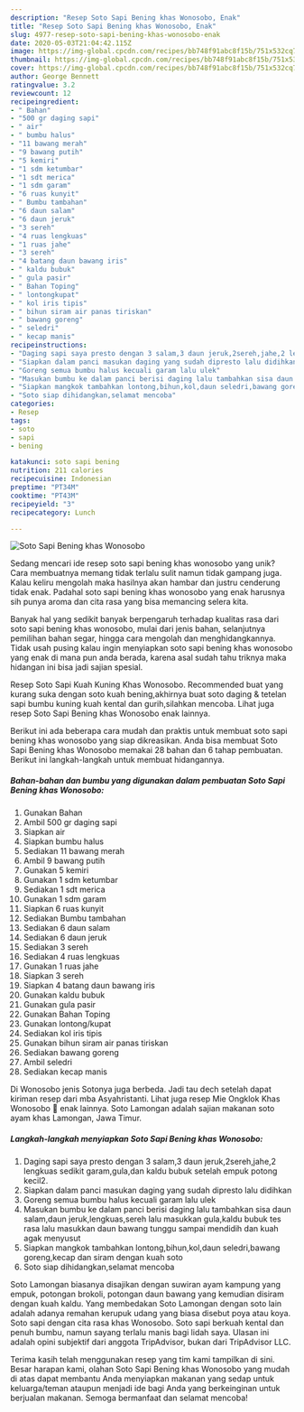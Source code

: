 ```yaml
---
description: "Resep Soto Sapi Bening khas Wonosobo, Enak"
title: "Resep Soto Sapi Bening khas Wonosobo, Enak"
slug: 4977-resep-soto-sapi-bening-khas-wonosobo-enak
date: 2020-05-03T21:04:42.115Z
image: https://img-global.cpcdn.com/recipes/bb748f91abc8f15b/751x532cq70/soto-sapi-bening-khas-wonosobo-foto-resep-utama.jpg
thumbnail: https://img-global.cpcdn.com/recipes/bb748f91abc8f15b/751x532cq70/soto-sapi-bening-khas-wonosobo-foto-resep-utama.jpg
cover: https://img-global.cpcdn.com/recipes/bb748f91abc8f15b/751x532cq70/soto-sapi-bening-khas-wonosobo-foto-resep-utama.jpg
author: George Bennett
ratingvalue: 3.2
reviewcount: 12
recipeingredient:
- " Bahan"
- "500 gr daging sapi"
- " air"
- " bumbu halus"
- "11 bawang merah"
- "9 bawang putih"
- "5 kemiri"
- "1 sdm ketumbar"
- "1 sdt merica"
- "1 sdm garam"
- "6 ruas kunyit"
- " Bumbu tambahan"
- "6 daun salam"
- "6 daun jeruk"
- "3 sereh"
- "4 ruas lengkuas"
- "1 ruas jahe"
- "3 sereh"
- "4 batang daun bawang iris"
- " kaldu bubuk"
- " gula pasir"
- " Bahan Toping"
- " lontongkupat"
- " kol iris tipis"
- " bihun siram air panas tiriskan"
- " bawang goreng"
- " seledri"
- " kecap manis"
recipeinstructions:
- "Daging sapi saya presto dengan 3 salam,3 daun jeruk,2sereh,jahe,2 lengkuas sedikit garam,gula,dan kaldu bubuk setelah empuk potong kecil2."
- "Siapkan dalam panci masukan daging yang sudah dipresto lalu didihkan"
- "Goreng semua bumbu halus kecuali garam lalu ulek"
- "Masukan bumbu ke dalam panci berisi daging lalu tambahkan sisa daun salam,daun jeruk,lengkuas,sereh lalu masukkan gula,kaldu bubuk tes rasa lalu masukkan daun bawang tunggu sampai mendidih dan kuah agak menyusut"
- "Siapkan mangkok tambahkan lontong,bihun,kol,daun seledri,bawang goreng,kecap dan siram dengan kuah soto"
- "Soto siap dihidangkan,selamat mencoba"
categories:
- Resep
tags:
- soto
- sapi
- bening

katakunci: soto sapi bening 
nutrition: 211 calories
recipecuisine: Indonesian
preptime: "PT34M"
cooktime: "PT43M"
recipeyield: "3"
recipecategory: Lunch

---
```



![Soto Sapi Bening khas Wonosobo](https://img-global.cpcdn.com/recipes/bb748f91abc8f15b/751x532cq70/soto-sapi-bening-khas-wonosobo-foto-resep-utama.jpg)

Sedang mencari ide resep soto sapi bening khas wonosobo yang unik? Cara membuatnya memang tidak terlalu sulit namun tidak gampang juga. Kalau keliru mengolah maka hasilnya akan hambar dan justru cenderung tidak enak. Padahal soto sapi bening khas wonosobo yang enak harusnya sih punya aroma dan cita rasa yang bisa memancing selera kita.

Banyak hal yang sedikit banyak berpengaruh terhadap kualitas rasa dari soto sapi bening khas wonosobo, mulai dari jenis bahan, selanjutnya pemilihan bahan segar, hingga cara mengolah dan menghidangkannya. Tidak usah pusing kalau ingin menyiapkan soto sapi bening khas wonosobo yang enak di mana pun anda berada, karena asal sudah tahu triknya maka hidangan ini bisa jadi sajian spesial.

Resep Soto Sapi Kuah Kuning Khas Wonosobo. Recommended buat yang kurang suka dengan soto kuah bening,akhirnya buat soto daging &amp; tetelan sapi bumbu kuning kuah kental dan gurih,silahkan mencoba. Lihat juga resep Soto Sapi Bening khas Wonosobo enak lainnya.


Berikut ini ada beberapa cara mudah dan praktis untuk membuat soto sapi bening khas wonosobo yang siap dikreasikan. Anda bisa membuat Soto Sapi Bening khas Wonosobo memakai 28 bahan dan 6 tahap pembuatan. Berikut ini langkah-langkah untuk membuat hidangannya.

<!--inarticleads1-->

##### Bahan-bahan dan bumbu yang digunakan dalam pembuatan Soto Sapi Bening khas Wonosobo:

1. Gunakan  Bahan
1. Ambil 500 gr daging sapi
1. Siapkan  air
1. Siapkan  bumbu halus
1. Sediakan 11 bawang merah
1. Ambil 9 bawang putih
1. Gunakan 5 kemiri
1. Gunakan 1 sdm ketumbar
1. Sediakan 1 sdt merica
1. Gunakan 1 sdm garam
1. Siapkan 6 ruas kunyit
1. Sediakan  Bumbu tambahan
1. Sediakan 6 daun salam
1. Sediakan 6 daun jeruk
1. Sediakan 3 sereh
1. Sediakan 4 ruas lengkuas
1. Gunakan 1 ruas jahe
1. Siapkan 3 sereh
1. Siapkan 4 batang daun bawang iris
1. Gunakan  kaldu bubuk
1. Gunakan  gula pasir
1. Gunakan  Bahan Toping
1. Gunakan  lontong/kupat
1. Sediakan  kol iris tipis
1. Gunakan  bihun siram air panas tiriskan
1. Sediakan  bawang goreng
1. Ambil  seledri
1. Sediakan  kecap manis


Di Wonosobo jenis Sotonya juga berbeda. Jadi tau dech setelah dapat kiriman resep dari mba Asyahristanti. Lihat juga resep Mie Ongklok Khas Wonosobo 🤗 enak lainnya. Soto Lamongan adalah sajian makanan soto ayam khas Lamongan, Jawa Timur. 

<!--inarticleads2-->

##### Langkah-langkah menyiapkan Soto Sapi Bening khas Wonosobo:

1. Daging sapi saya presto dengan 3 salam,3 daun jeruk,2sereh,jahe,2 lengkuas sedikit garam,gula,dan kaldu bubuk setelah empuk potong kecil2.
1. Siapkan dalam panci masukan daging yang sudah dipresto lalu didihkan
1. Goreng semua bumbu halus kecuali garam lalu ulek
1. Masukan bumbu ke dalam panci berisi daging lalu tambahkan sisa daun salam,daun jeruk,lengkuas,sereh lalu masukkan gula,kaldu bubuk tes rasa lalu masukkan daun bawang tunggu sampai mendidih dan kuah agak menyusut
1. Siapkan mangkok tambahkan lontong,bihun,kol,daun seledri,bawang goreng,kecap dan siram dengan kuah soto
1. Soto siap dihidangkan,selamat mencoba


Soto Lamongan biasanya disajikan dengan suwiran ayam kampung yang empuk, potongan brokoli, potongan daun bawang yang kemudian disiram dengan kuah kaldu. Yang membedakan Soto Lamongan dengan soto lain adalah adanya remahan kerupuk udang yang biasa disebut poya atau koya. Soto sapi dengan cita rasa khas Wonosobo. Soto sapi berkuah kental dan penuh bumbu, namun sayang terlalu manis bagi lidah saya. Ulasan ini adalah opini subjektif dari anggota TripAdvisor, bukan dari TripAdvisor LLC. 

Terima kasih telah menggunakan resep yang tim kami tampilkan di sini. Besar harapan kami, olahan Soto Sapi Bening khas Wonosobo yang mudah di atas dapat membantu Anda menyiapkan makanan yang sedap untuk keluarga/teman ataupun menjadi ide bagi Anda yang berkeinginan untuk berjualan makanan. Semoga bermanfaat dan selamat mencoba!
